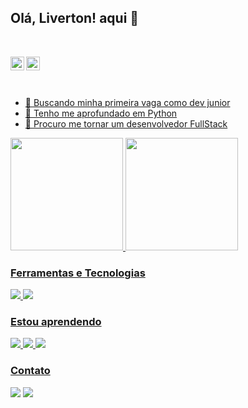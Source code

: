 ## Olá, <a target="_blank">Liverton</a>! aqui 👊

<br/>



<a href="https://linkedin.com/in/liverton-abreu-a1a883243/" target="_blank"><img align="left" alt="Liverton | LinkedIn" width="22px" src="https://github.com/Liverton/trying-repos/blob/master/linkedin.svg" />
<a href="https://instagram.com/livertafonso" target="_blank"><img align="left" alt="Liverton | Instagram" width="22px" src="https://github.com/Liverton/trying-repos/blob/master/insta.svg" />  
           
           
            
<br />
<br />            
<br />
            
- 🔭 Buscando minha primeira vaga como dev junior
- 🌱 Tenho me aprofundado em Python
- 👯 Procuro me tornar um desenvolvedor FullStack

<div>
<a href="https://github.com/Liverton">
<img height="180em" src="https://github-readme-stats.vercel.app/api/top-langs/?username=Liverton&layout=compact&langs_count=7&theme=dracula"/>
<img height="180em" src="https://github-readme-stats.vercel.app/api?username=Liverton-aqui&show_icons=true&theme=dracula&include_all_commits=true&count_private=true"/>
</div>

### Ferramentas e Tecnologias

<div>            
            <img src="https://cdn.jsdelivr.net/gh/devicons/devicon/icons/python/python-original.svg" />
            <img src="https://cdn.jsdelivr.net/gh/devicons/devicon/icons/flask/flask-original.svg" />
</div>            
                                                           
### Estou aprendendo
          
<div>            
            <img src="https://cdn.jsdelivr.net/gh/devicons/devicon/icons/html5/html5-original.svg" />
            <img src="https://cdn.jsdelivr.net/gh/devicons/devicon/icons/bootstrap/bootstrap-original.svg" />
            <img src="https://cdn.jsdelivr.net/gh/devicons/devicon/icons/css3/css3-original.svg" />
</div> 
            
### Contato

<div>
            <a href="https://www.linkedin.com/in/liverton-abreu-a1a883243/" target="_blank"><img src="https://img.shields.io/badge/-LinkedIn-%230077B5?style=for-the-badge&logo=linkedin&logoColor=white" target="_blank"></a> 
            <a href="https://www.instagram.com/livertafonso/" target="_blank"><img src="https://img.shields.io/badge/-Instagram-%23E4405F?style=for-the-badge&logo=instagram&logoColor=white" target="_blank"></a>

            
</div>
                       
